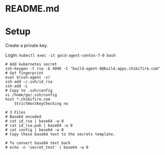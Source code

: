 # README.md

# Setup 
Create a private key.

Login: `kubectl exec -it gocd-agent-centos-7-0 bash`

```
# Add kubernetes secret
ssh-keygen -t rsa -b 4096 -C "build-agent-0@build.apps.chibifire.com"
# Get fingerprint
eval $(ssh-agent -s)
ssh-add ~/.ssh/id_rsa
ssh-add -L
# Copy to .ssh/config
vi /home/go/.ssh/config
host *.chibifire.com
    StrictHostKeyChecking no

# 3 Files
# Base64 encoded 
# cat id_rsa | base64 -w 0
# cat id_rsa.pub | base64 -w 0
# cat config | base64 -w 0
# Copy these base64 text to the secrets template.

# To convert base64 text back
# echo -n 'secret_text' | base64 -w 0
```
